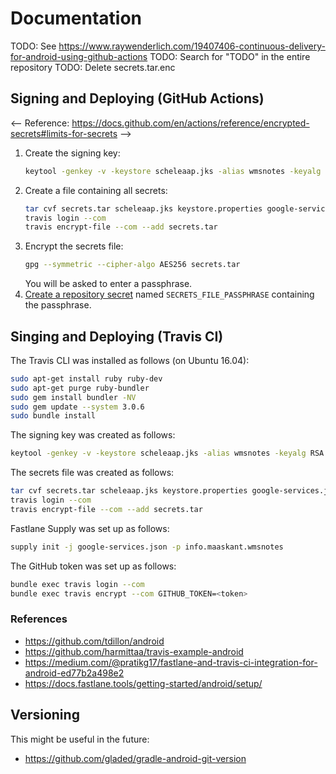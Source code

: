 # Documentation

TODO: See
https://www.raywenderlich.com/19407406-continuous-delivery-for-android-using-github-actions
TODO: Search for "TODO" in the entire repository
TODO: Delete secrets.tar.enc


## Signing and Deploying (GitHub Actions)

<-- Reference: https://docs.github.com/en/actions/reference/encrypted-secrets#limits-for-secrets -->

1. Create the signing key:
    ```sh
    keytool -genkey -v -keystore scheleaap.jks -alias wmsnotes -keyalg RSA -keysize 2048 -validity 10000
    ```
1. Create a file containing all secrets:
    ```sh
    tar cvf secrets.tar scheleaap.jks keystore.properties google-services.json
    travis login --com
    travis encrypt-file --com --add secrets.tar
    ```
1. Encrypt the secrets file:
    ```sh
    gpg --symmetric --cipher-algo AES256 secrets.tar
    ```
    You will be asked to enter a passphrase.
1. [Create a repository secret](https://docs.github.com/en/actions/reference/encrypted-secrets#creating-encrypted-secrets-for-a-repository) named `SECRETS_FILE_PASSPHRASE` containing the passphrase.


## Singing and Deploying (Travis CI)


The Travis CLI was installed as follows (on Ubuntu 16.04):
```sh
sudo apt-get install ruby ruby-dev
sudo apt-get purge ruby-bundler
sudo gem install bundler -NV
sudo gem update --system 3.0.6
sudo bundle install
```

The signing key was created as follows:
```sh
keytool -genkey -v -keystore scheleaap.jks -alias wmsnotes -keyalg RSA -keysize 2048 -validity 10000
```

The secrets file was created as follows:
```sh
tar cvf secrets.tar scheleaap.jks keystore.properties google-services.json
travis login --com
travis encrypt-file --com --add secrets.tar
```

Fastlane Supply was set up as follows:
```sh
supply init -j google-services.json -p info.maaskant.wmsnotes
```

The GitHub token was set up as follows:
```sh
bundle exec travis login --com
bundle exec travis encrypt --com GITHUB_TOKEN=<token>
```

### References

* https://github.com/tdillon/android
* https://github.com/harmittaa/travis-example-android
* https://medium.com/@pratikg17/fastlane-and-travis-ci-integration-for-android-ed77b2a498e2
* https://docs.fastlane.tools/getting-started/android/setup/


## Versioning

This might be useful in the future:

* https://github.com/gladed/gradle-android-git-version
